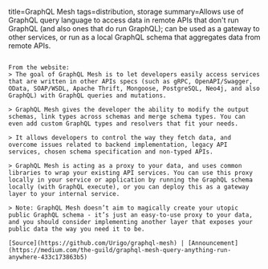 title=GraphQL Mesh
tags=distribution, storage
summary=Allows use of GraphQL query language to access data in remote APIs that don't run GraphQL (and also ones that do run GraphQL); can be used as a gateway to other services, or run as a local GraphQL schema that aggregates data from remote APIs.
~~~~~~

From the website:
> The goal of GraphQL Mesh is to let developers easily access services that are written in other APIs specs (such as gRPC, OpenAPI/Swagger, OData, SOAP/WSDL, Apache Thrift, Mongoose, PostgreSQL, Neo4j, and also GraphQL) with GraphQL queries and mutations.

> GraphQL Mesh gives the developer the ability to modify the output schemas, link types across schemas and merge schema types. You can even add custom GraphQL types and resolvers that fit your needs.

> It allows developers to control the way they fetch data, and overcome issues related to backend implementation, legacy API services, chosen schema specification and non-typed APIs.

> GraphQL Mesh is acting as a proxy to your data, and uses common libraries to wrap your existing API services. You can use this proxy locally in your service or application by running the GraphQL schema locally (with GraphQL execute), or you can deploy this as a gateway layer to your internal service.

> Note: GraphQL Mesh doesn’t aim to magically create your utopic public GraphQL schema - it’s just an easy-to-use proxy to your data, and you should consider implementing another layer that exposes your public data the way you need it to be.

[Source](https://github.com/Urigo/graphql-mesh) | [Announcement](https://medium.com/the-guild/graphql-mesh-query-anything-run-anywhere-433c173863b5)

